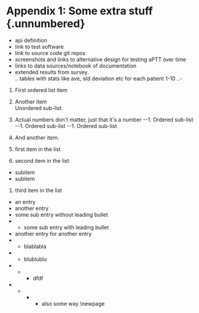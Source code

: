 # Appendix 1: Some extra stuff {.unnumbered}

<!-- 
This could be a list of papers by the author for example 
-->
- api definition 
- link to test software
- link to source code git repos
- screenshots and links to alternative design for testing aPTT over time
- links to data sources/notebook of documentation
- extended results from survey.  
.. tables with stats like ave, std deviation etc for each patient 1-10
..- 

1. First ordered list item
2. Another item  
Unordered sub-list. 
1. Actual numbers don't matter, just that it's a number 
--1. Ordered sub-list  
--1. Ordered sub-list
--1. Ordered sub-list  
4. And another item.

1. first item in the list
1. second item in the list
 - subitem
  - subitem 
1. third item in the list

- an entry
- another entry  
 - some sub entry without leading bullet
- - some sub entry with leading bullet
 - another entry for another entry
 - - blablabla
 - - blublublu
 - - - dfdf
- - - - also some way 
\newpage

